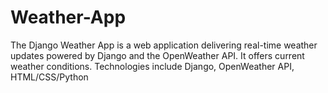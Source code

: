 # Weather-App
The Django Weather App is a web application delivering real-time weather updates powered by Django and the OpenWeather API. It offers current weather conditions. Technologies include Django, OpenWeather API, HTML/CSS/Python
